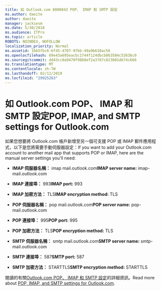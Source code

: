 ```yaml
---
title: 如 Outlook.com 8000043 POP、 IMAP 和 SMTP 設定
ms.author: daeite
author: daeite
manager: jackiesm
ms.date: 5/30/2018
ms.audience: ITPro
ms.topic: article
ROBOTS: NOINDEX, NOFOLLOW
localization_priority: Normal
ms.assetid: 16b5fbc6-6f45-4707-97bb-49a9b610ac56
ms.openlocfilehash: 69e43a695eacbc1744f124dbcb863584c53636c0
ms.sourcegitcommit: dd43cc0a9470f98b8ef2a3787c823801d674c666
ms.translationtype: MT
ms.contentlocale: zh-TW
ms.lasthandoff: 02/12/2019
ms.locfileid: "29925263"
---
```

# <a name="pop-imap-and-smtp-settings-for-outlookcom"></a><span data-ttu-id="bac7c-102">如 Outlook.com POP、 IMAP 和 SMTP 設定</span><span class="sxs-lookup"><span data-stu-id="bac7c-102">POP, IMAP, and SMTP settings for Outlook.com</span></span>

<span data-ttu-id="bac7c-103">如果您想要將 Outlook.com 帳戶新增至另一個可支援 POP 或 IMAP 郵件應用程式，以下是您將需要手動伺服器設定：</span><span class="sxs-lookup"><span data-stu-id="bac7c-103">If you want to add your Outlook.com account to another mail app that supports POP or IMAP, here are the manual server settings you'll need:</span></span>
  
- <span data-ttu-id="bac7c-104">**IMAP 伺服器名稱：** imap mail.outlook.com</span><span class="sxs-lookup"><span data-stu-id="bac7c-104">**IMAP server name:** imap-mail.outlook.com</span></span> 
    
- <span data-ttu-id="bac7c-105">**IMAP 連接埠：** 993</span><span class="sxs-lookup"><span data-stu-id="bac7c-105">**IMAP port:** 993</span></span> 
    
- <span data-ttu-id="bac7c-106">**IMAP 加密方法：** TLS</span><span class="sxs-lookup"><span data-stu-id="bac7c-106">**IMAP encryption method:** TLS</span></span> 
    
- <span data-ttu-id="bac7c-107">**POP 伺服器名稱：** pop mail.outlook.com</span><span class="sxs-lookup"><span data-stu-id="bac7c-107">**POP server name:** pop-mail.outlook.com</span></span> 
    
- <span data-ttu-id="bac7c-108">**POP 連接埠：** 995</span><span class="sxs-lookup"><span data-stu-id="bac7c-108">**POP port:** 995</span></span> 
    
- <span data-ttu-id="bac7c-109">**POP 加密方法：** TLS</span><span class="sxs-lookup"><span data-stu-id="bac7c-109">**POP encryption method:** TLS</span></span> 
    
- <span data-ttu-id="bac7c-110">**SMTP 伺服器名稱：** smtp mail.outlook.com</span><span class="sxs-lookup"><span data-stu-id="bac7c-110">**SMTP server name:** smtp-mail.outlook.com</span></span> 
    
- <span data-ttu-id="bac7c-111">**SMTP 連接埠：** 587</span><span class="sxs-lookup"><span data-stu-id="bac7c-111">**SMTP port:** 587</span></span> 
    
- <span data-ttu-id="bac7c-112">**SMTP 加密方法：** STARTTLS</span><span class="sxs-lookup"><span data-stu-id="bac7c-112">**SMTP encryption method:** STARTTLS</span></span> 
    
<span data-ttu-id="bac7c-113">閱讀的有關[Outlook.com POP、 IMAP 和 SMTP 設定](https://go.microsoft.com/fwlink/p/?linkid=2001402&amp;clcid=0x409)的詳細資訊。</span><span class="sxs-lookup"><span data-stu-id="bac7c-113">Read more about [POP, IMAP, and SMTP settings for Outlook.com](https://go.microsoft.com/fwlink/p/?linkid=2001402&amp;clcid=0x409).</span></span>
  

